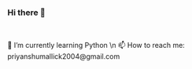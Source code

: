 ### Hi there 👋
<br>
<p>
🌱 I’m currently learning Python \n
📫 How to reach me: priyanshumallick2004@gmail.com
</p>
<!--
**PriyanshuMallick04/PriyanshuMallick04** is a ✨ _special_ ✨ repository because its `README.md` (this file) appears on your GitHub profile.

Here are some ideas to get you started:

- 🔭 I’m currently working on ...
- 🌱 I’m currently learning Python
- 👯 I’m looking to collaborate on ...
- 🤔 I’m looking for help with ...
- 💬 Ask me about ...
- 📫 How to reach me: priyanshumallick2004@gmail.com
- 😄 Pronouns: ...
- ⚡ Fun fact: ...
-->
